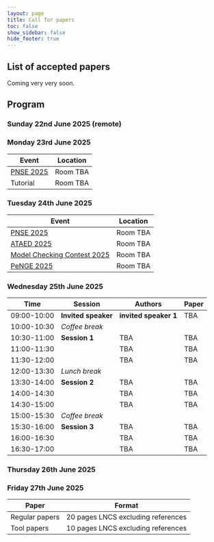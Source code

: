 ```yaml
---
layout: page
title: Call for papers
toc: false
show_sidebar: false
hide_footer: true
---
```


## List of accepted papers

Coming very very soon.

## Program

### Sunday 22nd June 2025 (remote)

### Monday 23rd June 2025

| Event      | Location |
| ----------- | ----------- |
| [PNSE 2025](https://www.informatik.uni-hamburg.de/TGI/events/pnse/pnse25/) | Room TBA |
| Tutorial | Room TBA |


### Tuesday 24th June 2025

| Event      | Location |
| ----------- | ----------- |
| [PNSE 2025](https://www.informatik.uni-hamburg.de/TGI/events/pnse/pnse25/) | Room TBA |
| [ATAED 2025](https://www.fernuni-hagen.de/ataed/ataed2025/) | Room TBA |
| [Model Checking Contest 2025](https://mcc.lip6.fr/) | Room TBA |
| [PeNGE 2025](https://www.fernuni-hagen.de/penge/penge2025/) | Room TBA |


### Wednesday 25th June 2025

| Time | Session      | Authors | Paper |
| ----------- | ----------- | ----------- | ----------- |
| 09:00-10:00 | **Invited speaker** | **invited speaker 1** | TBA |
| 10:00-10:30 | _Coffee break_ | | |
| 10:30-11:00 | **Session 1** | TBA | TBA |
| 11:00-11:30 | | TBA | TBA |
| 11:30-12:00 | | TBA | TBA |
| 12:00-13:30 | _Lunch break_ | | |
| 13:30-14:00 | **Session 2** | TBA | TBA |
| 14:00-14:30 | | TBA | TBA |
| 14:30-15:00 | | TBA | TBA |
| 15:00-15:30 | _Coffee break_ | | |
| 15:30-16:00 | **Session 3** | TBA | TBA |
| 16:00-16:30 | | TBA | TBA |
| 16:30-17:00 | | TBA | TBA |


### Thursday 26th June 2025

### Friday 27th June 2025


| Paper      | Format |
| ----------- | ----------- |
| Regular papers      | 20 pages LNCS excluding references |
| Tool papers      | 10 pages LNCS excluding references |
